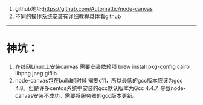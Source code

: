 <!--
 * @Description: 
 * @version: 
 * @Company: iflytek
 * @Author: hytang2
 * @Date: 2019-09-05 15:56:56
 * @LastEditTime: 2019-09-05 18:54:29
 -->
1. github地址:https://github.com/Automattic/node-canvas
2. 不同的操作系统安装有详细教程具体看github


-------------------------
# 神坑：
1. 在线网Linux上安装canvas  需要安装依赖项  brew install pkg-config cairo libpng jpeg giflib
2. node-canvas包在build的时候 需要c11，所以最低的gcc版本应该为gcc 4.8。但是许多centos系统中安装的gcc默认版本为Gcc 4.4.7. 导致node-canvas安装不成功。需要将服务器的gcc版本更新。